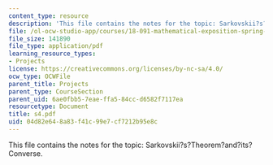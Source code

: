 ```yaml
---
content_type: resource
description: 'This file contains the notes for the topic: Sarkovskii?s?Theorem?and?its?Converse.'
file: /ol-ocw-studio-app/courses/18-091-mathematical-exposition-spring-2005/04d82e648a83f41c99e7cf7212b95e8c_s4.pdf
file_size: 141890
file_type: application/pdf
learning_resource_types:
- Projects
license: https://creativecommons.org/licenses/by-nc-sa/4.0/
ocw_type: OCWFile
parent_title: Projects
parent_type: CourseSection
parent_uid: 6ae0fbb5-7eae-ffa5-84cc-d6582f7117ea
resourcetype: Document
title: s4.pdf
uid: 04d82e64-8a83-f41c-99e7-cf7212b95e8c
---
```

This file contains the notes for the topic: Sarkovskii?s?Theorem?and?its?Converse.